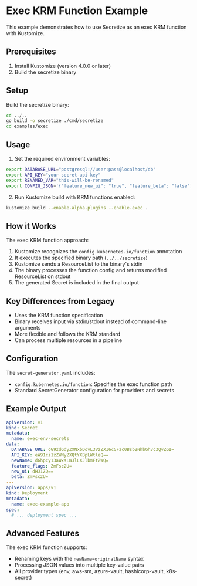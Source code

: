 # Exec KRM Function Example

This example demonstrates how to use Secretize as an exec KRM function with Kustomize.

## Prerequisites

1. Install Kustomize (version 4.0.0 or later)
2. Build the secretize binary

## Setup

Build the secretize binary:

```bash
cd ../..
go build -o secretize ./cmd/secretize
cd examples/exec
```

## Usage

1. Set the required environment variables:

```bash
export DATABASE_URL="postgresql://user:pass@localhost/db"
export API_KEY="your-secret-api-key"
export RENAMED_VAR="this-will-be-renamed"
export CONFIG_JSON='{"feature_new_ui": "true", "feature_beta": "false"}'
```

2. Run Kustomize build with KRM functions enabled:

```bash
kustomize build --enable-alpha-plugins --enable-exec .
```

## How it Works

The exec KRM function approach:

1. Kustomize recognizes the `config.kubernetes.io/function` annotation
2. It executes the specified binary path (`../../secretize`)
3. Kustomize sends a ResourceList to the binary's stdin
4. The binary processes the function config and returns modified ResourceList on stdout
5. The generated Secret is included in the final output

## Key Differences from Legacy

- Uses the KRM function specification
- Binary receives input via stdin/stdout instead of command-line arguments
- More flexible and follows the KRM standard
- Can process multiple resources in a pipeline

## Configuration

The `secret-generator.yaml` includes:
- `config.kubernetes.io/function`: Specifies the exec function path
- Standard SecretGenerator configuration for providers and secrets

## Example Output

```yaml
apiVersion: v1
kind: Secret
metadata:
  name: exec-env-secrets
data:
  DATABASE_URL: cG9zdGdyZXNxbDovL3VzZXI6cGFzc0Bsb2NhbGhvc3QvZGI=
  API_KEY: eW91ci1zZWNyZXQtYXBpLWtleQ==
  newName: dGhpcy13aWxsLWJlLXJlbmFtZWQ=
  feature_flags: ZmFsc2U=
  new_ui: dHJ1ZQ==
  beta: ZmFsc2U=
---
apiVersion: apps/v1
kind: Deployment
metadata:
  name: exec-example-app
spec:
  # ... deployment spec ...
```

## Advanced Features

The exec KRM function supports:
- Renaming keys with the `newName=originalName` syntax
- Processing JSON values into multiple key-value pairs
- All provider types (env, aws-sm, azure-vault, hashicorp-vault, k8s-secret) 